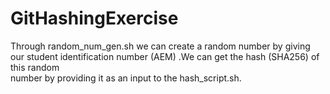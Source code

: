 # GitHashingExercise
Through random_num_gen.sh we can create a random number by giving our student identification number (AEM) .We can get the hash (SHA256) of this random  
number by providing it as an input to the hash_script.sh.
